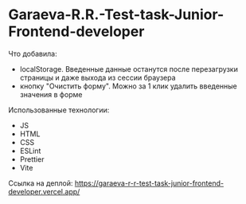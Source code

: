 # Garaeva-R.R.-Test-task-Junior-Frontend-developer


Что добавила:
- localStorage. Введенные данные останутся после перезагрузки страницы и даже выхода из сессии браузера
- кнопку "Очистить форму". Можно за 1 клик удалить введенные значения в форме

Использованные технологии:
- JS
- HTML
- CSS
- ESLint
- Prettier
- Vite

Ссылка на деплой:
https://garaeva-r-r-test-task-junior-frontend-developer.vercel.app/

